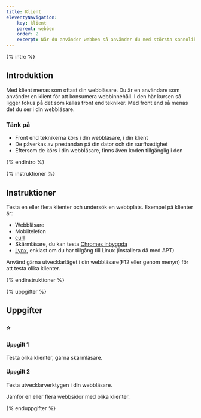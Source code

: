 ```yaml
---
title: Klient
eleventyNavigation:
    key: klient
    parent: webben
    order: 2
    excerpt: När du använder webben så använder du med största sannolikhet någon form av klient, men vad är en klient?
---
```


{% intro %}

## Introduktion

Med klient menas som oftast din webbläsare. Du är en användare som använder en
klient för att konsumera webbinnehåll.
I den här kursen så ligger fokus på det som kallas front end tekniker. Med front end
så menas det du ser i din webbläsare.

### Tänk på

-   Front end teknikerna körs i din webbläsare, i din klient
-   De påverkas av prestandan på din dator och din surfhastighet
-   Eftersom de körs i din webbläsare, finns även koden tillgänglig i den

{% endintro %}

{% instruktioner %}

## Instruktioner

Testa en eller flera klienter och undersök en webbplats. Exempel på klienter är:

-   Webbläsare
-   Mobiltelefon
-   [curl](https://curl.se/)
-   Skärmläsare, du kan testa [Chromes inbyggda](https://support.google.com/accessibility/answer/7031755?hl=en)
-   [Lynx](https://lynx.invisible-island.net/), enklast om du har tillgång till Linux (installera då med APT)

Använd gärna utvecklarläget i din webbläsare(F12 eller genom menyn) för att testa olika klienter.

{% endinstruktioner %}

{% uppgifter %}

## Uppgifter

### ⭐

#### Uppgift 1

Testa olika klienter, gärna skärmläsare.

#### Uppgift 2

Testa utvecklarverktygen i din webbläsare.

Jämför en eller flera webbsidor med olika klienter.

{% enduppgifter %}
